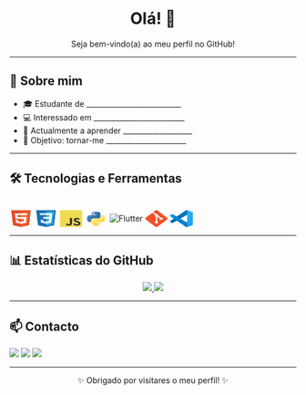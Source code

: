 <h1 align="center">Olá! 👋</h1>
<p align="center">Seja bem-vindo(a) ao meu perfil no GitHub!</p>

---

## 🧑 Sobre mim

- 🎓 Estudante de __________________________
- 💻 Interessado em _________________________
- 🌱 Actualmente a aprender ___________________
- 🚀 Objetivo: tornar-me ______________________

---

## 🛠️ Tecnologias e Ferramentas

<div style="display: inline_block"><br>
  <img align="center" alt="HTML5" height="30" width="40" src="https://raw.githubusercontent.com/devicons/devicon/master/icons/html5/html5-original.svg">
  <img align="center" alt="CSS3" height="30" width="40" src="https://raw.githubusercontent.com/devicons/devicon/master/icons/css3/css3-original.svg">
  <img align="center" alt="JavaScript" height="30" width="40" src="https://raw.githubusercontent.com/devicons/devicon/master/icons/javascript/javascript-original.svg">
  <img align="center" alt="Python" height="30" width="40" src="https://raw.githubusercontent.com/devicons/devicon/master/icons/python/python-original.svg">
  <img align="center" alt="Flutter" height="30" width="40" src="https://raw.githubusercontent.com/devicons/devicon/master/icons/flutter/flluter-original.svg">
  <img align="center" alt="Git" height="30" width="40" src="https://raw.githubusercontent.com/devicons/devicon/master/icons/git/git-original.svg">
  <img align="center" alt="VSCode" height="30" width="40" src="https://raw.githubusercontent.com/devicons/devicon/master/icons/vscode/vscode-original.svg">
</div>

---

## 📊 Estatísticas do GitHub

<div align="center">
  <a href="https://github.com/teu-utilizador">
  <img height="180em" src="https://github-readme-stats.vercel.app/api?username=teu-utilizador&show_icons=true&theme=tokyonight&include_all_commits=true&count_private=true"/>
  <img height="180em" src="https://github-readme-stats.vercel.app/api/top-langs/?username=teu-utilizador&layout=compact&langs_count=7&theme=tokyonight"/>
</a>
</div>

---

## 📫 Contacto

<div>
  <a href="https://www.linkedin.com/in/teu-utilizador/" target="_blank"><img src="https://img.shields.io/badge/-LinkedIn-%230077B5?style=for-the-badge&logo=linkedin&logoColor=white" target="_blank"></a>
  <a href="mailto:teu.email@example.com"><img src="https://img.shields.io/badge/-Email-%23333?style=for-the-badge&logo=gmail&logoColor=white" target="_blank"></a>
  <a href="https://www.instagram.com/teu-utilizador/" target="_blank"><img src="https://img.shields.io/badge/-Instagram-%E4405F?style=for-the-badge&logo=instagram&logoColor=white" target="_blank"></a>
</div>

---

<!-- Pode adicionar um gif ou uma imagem decorativa aqui, se quiser -->

<p align="center">✨ Obrigado por visitares o meu perfil! ✨</p>
